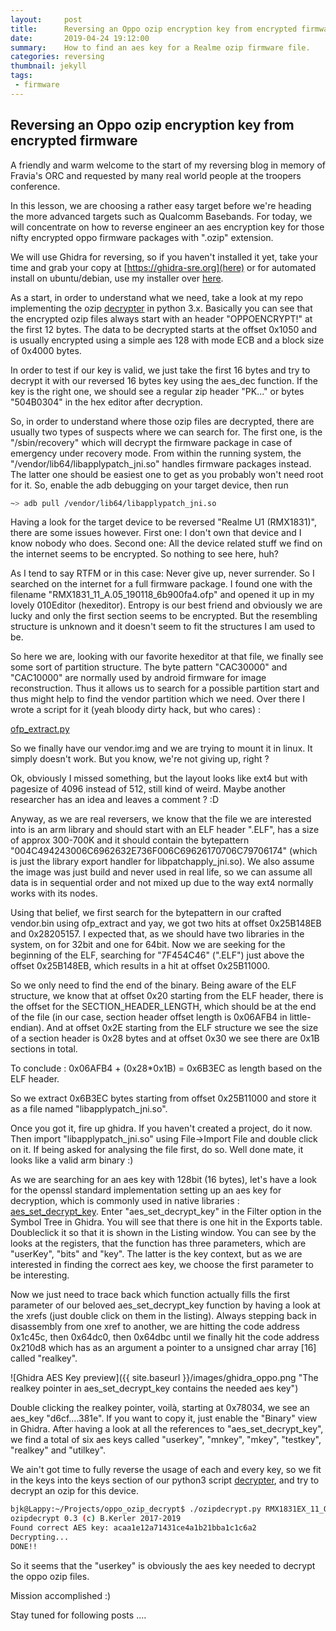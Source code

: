 ```yaml
---
layout:     post
title:      Reversing an Oppo ozip encryption key from encrypted firmware
date:       2019-04-24 19:12:00
summary:    How to find an aes key for a Realme ozip firmware file.
categories: reversing
thumbnail: jekyll
tags:
 - firmware
---
```


## Reversing an Oppo ozip encryption key from encrypted firmware

A friendly and warm welcome to the start of my reversing blog in memory of Fravia's ORC and requested by many real world people at the troopers conference.

In this lesson, we are choosing a rather easy target before we're heading the more advanced targets such as Qualcomm Basebands. For today, we will concentrate on how to reverse engineer an aes encryption key for those nifty encrypted oppo firmware packages with ".ozip" extension.

We will use Ghidra for reversing, so if you haven't installed it yet, take your time and grab your copy at [https://ghidra-sre.org](here) or for automated install on ubuntu/debian, use my installer over [here](https://github.com/bkerler/ghidra_installer).

As a start, in order to understand what we need, take a look at my repo implementing the ozip [decrypter](https://github.com/bkerler/oppo_ozip_decrypt/blob/master/ozipdecrypt.py) in python 3.x. Basically you can see that the encrypted ozip files always start with an header "OPPOENCRYPT!" at the first 12 bytes. The data to be decrypted starts at the offset 0x1050 and is usually encrypted using a simple aes 128 with mode ECB and a block size of 0x4000 bytes.

In order to test if our key is valid, we just take the first 16 bytes and try to decrypt it with our reversed 16 bytes key using the aes_dec function. If the key is the right one, we should see a regular zip header "PK..." or bytes "504B0304" in the hex editor after decryption.

So, in order to understand where those ozip files are decrypted, there are usually two types of suspects where we can search for. The first one, is the "/sbin/recovery" which will decrypt the firmware package in case of emergency under recovery mode. From within the running system, the "/vendor/lib64/libapplypatch_jni.so" handles firmware packages instead. The latter one should be easiest one to get as you probably won't need root for it. So, enable the adb debugging on your target device, then run 

```bash
~> adb pull /vendor/lib64/libapplypatch_jni.so
```

Having a look for the target device to be reversed "Realme U1 (RMX1831)", there are some issues however. First one: I don't own that device and I know nobody who does. Second one: All the device related stuff we find on the internet seems to be encrypted. So nothing to see here, huh? 

As I tend to say RTFM or in this case: Never give up, never surrender. So I searched on the internet for a full firmware package. I found one with the filename "RMX1831_11_A.05_190118_6b900fa4.ofp" and opened it up in my lovely 010Editor (hexeditor). Entropy is our best friend and obviously we are lucky and only the first section seems to be encrypted. But the resembling structure is unknown and it doesn't seem to fit the structures I am used to be.

So here we are, looking with our favorite hexeditor at that file, we finally see some sort of partition structure. The byte pattern "CAC30000" and "CAC10000" are normally used by android firmware for image reconstruction. Thus it allows us to search for a possible partition start and thus might help to find the vendor partition which we need. Over there I wrote a script for it (yeah bloody dirty hack, but who cares) :

[ofp_extract.py](https://github.com/bkerler/bkerler.github.io/stuff/ofp_extract.py)

So we finally have our vendor.img and we are trying to mount it in linux. It simply doesn't work. But you know, we're not giving up, right ?

Ok, obviously I missed something, but the layout looks like ext4 but with pagesize of 4096 instead of 512, still kind of weird.
Maybe another researcher has an idea and leaves a comment ? :D

Anyway, as we are real reversers, we know that the file we are interested into is an arm library and should start with an ELF header ".ELF", has a size of approx 300-700K and it should contain the bytepattern "004C494243006C6962632E736F006C69626170706C79706174" (which is just the library export handler for libpatchapply_jni.so). We also assume the image was just build
and never used in real life, so we can assume all data is in sequential order and not mixed up due to the way ext4 normally works with its nodes.

Using that belief, we first search for the bytepattern in our crafted vendor.bin using ofp_extract and yay, we got two hits at offset 0x25B148EB and 0x28205157. I expected that, as we should have two libraries in the system, on for 32bit and one for 64bit. Now we are seeking for the beginning of the ELF, searching for "7F454C46" (".ELF") just above the offset 0x25B148EB, which results in a hit at offset 0x25B11000.

So we only need to find the end of the binary. Being aware of the ELF structure, we know that at offset 0x20 starting from the ELF header, there is the offset for the SECTION_HEADER_LENGTH, which should be at the end of the file (in our case, section header offset length is 0x06AFB4 in little-endian). And at offset 0x2E starting from the ELF structure we see the size of a section header is 0x28 bytes and at offset 0x30 we see there are 0x1B sections in total. 

To conclude : 0x06AFB4 + (0x28*0x1B) = 0x6B3EC as length based on the ELF header.

So we extract 0x6B3EC bytes starting from offset 0x25B11000 and store it as a file named "libapplypatch_jni.so".

Once you got it, fire up ghidra. If you haven't created a project, do it now. Then import "libapplypatch_jni.so" using File->Import File and double click on it. If being asked for analysing the file first, do so. Well done mate, it looks like a valid arm binary :)

As we are searching for an aes key with 128bit (16 bytes), let's have a look for the openssl standard implementation setting up an aes key for decryption, which is commonly used in native libraries : [aes_set_decrypt_key](https://docs.huihoo.com/doxygen/openssl/1.0.1c/crypto_2aes_2aes_8h.html#a2091bfbf02d00a2f4ce67085d1a0d0ac). Enter "aes_set_decrypt_key" in the Filter option in the Symbol Tree in Ghidra. You will see that there is one hit in the Exports table. Doubleclick it so that it is shown in the Listing window. You can see by the looks at the registers, that the function has three parameters, which are "userKey", "bits" and "key". The latter is the key context, but as we are interested in finding the correct aes key, we choose the first parameter to be interesting.

Now we just need to trace back which function actually fills the first parameter of our beloved aes_set_decrypt_key function by having a look at the xrefs (just double click on them in the listing). Always stepping back in disassembly from one xref to another, we are hitting the code address 0x1c45c, then 0x64dc0, then 0x64dbc until we finally hit the code address 0x210d8 which has as an argument a pointer to a unsigned char array [16] called "realkey". 

![Ghidra AES Key preview]({{ site.baseurl }}/images/ghidra_oppo.png "The realkey pointer in aes_set_decrypt_key contains the needed aes key")

Double clicking the realkey pointer, voilà, starting at 0x78034, we see an aes_key "d6cf....381e". If you want to copy it, just enable the "Binary" view in Ghidra. After having a look at all the references to "aes_set_decrypt_key", we find a total of six aes keys called "userkey", "mnkey", "mkey", "testkey", "realkey" and "utilkey".

We ain't got time to fully reverse the usage of each and every key, so we fit in the keys into the keys section of our python3 script [decrypter](https://github.com/bkerler/oppo_ozip_decrypt/blob/master/ozipdecrypt.py), and try to decrypt an ozip for this device.

```bash
bjk@Lappy:~/Projects/oppo_ozip_decrypt$ ./ozipdecrypt.py RMX1831EX_11_OTA_0070_all_UqwwgT6ye4J1.ozip 
ozipdecrypt 0.3 (c) B.Kerler 2017-2019
Found correct AES key: acaa1e12a71431ce4a1b21bba1c1c6a2
Decrypting...
DONE!!
```

So it seems that the "userkey" is obviously the aes key needed to decrypt the oppo ozip files.

Mission accomplished :)

Stay tuned for following posts ....